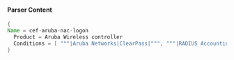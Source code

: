 #### Parser Content
```Java
{
Name = cef-aruba-nac-logon
  Product = Aruba Wireless controller
  Conditions = [ """|Aruba Networks|ClearPass|""", """|RADIUS Accounting|""" ]
}
```